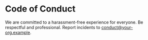 # Code of Conduct

We are committed to a harassment-free experience for everyone. Be respectful and professional. Report incidents to conduct@your-org.example.

